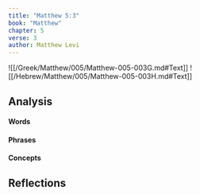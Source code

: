 ```yaml
---
title: "Matthew 5:3"
book: "Matthew"
chapter: 5
verse: 3
author: Matthew Levi
---
```

![[/Greek/Matthew/005/Matthew-005-003G.md#Text]]
![[/Hebrew/Matthew/005/Matthew-005-003H.md#Text]]

## Analysis

#### Words

#### Phrases

#### Concepts

## Reflections
